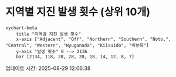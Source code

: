 # 지역별 지진 발생 횟수 (상위 10개)

```mermaid
xychart-beta
    title "지역별 지진 발생 횟수"
    x-axis ["Adjacent", "Off", "Northern", "Southern", "Noto,", "Central", "Western", "Hyuganada", "Kiisuido", "미분류"]
    y-axis "발생 횟수" 0 --> 2136
    bar [2134, 118, 28, 28, 20, 18, 14, 12, 8, 7]
```

업데이트 시간: 2025-08-29 12:06:38

